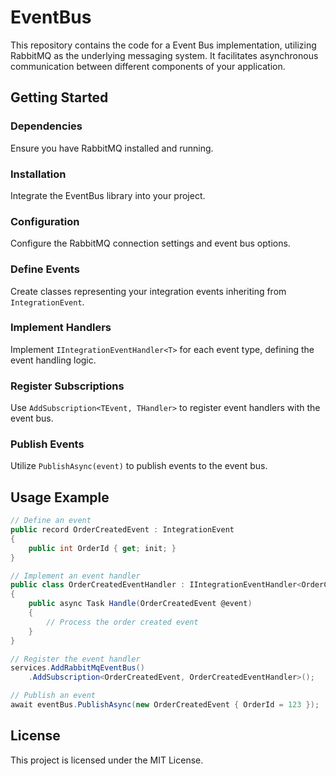 # EventBus

This repository contains the code for a Event Bus implementation, utilizing RabbitMQ as the underlying messaging system. It facilitates asynchronous communication between different components of your application.

## Getting Started

### Dependencies
Ensure you have RabbitMQ installed and running.

### Installation
Integrate the EventBus library into your project.

### Configuration
Configure the RabbitMQ connection settings and event bus options.

### Define Events
Create classes representing your integration events inheriting from `IntegrationEvent`.

### Implement Handlers
Implement `IIntegrationEventHandler<T>` for each event type, defining the event handling logic.

### Register Subscriptions
Use `AddSubscription<TEvent, THandler>` to register event handlers with the event bus.

### Publish Events
Utilize `PublishAsync(event)` to publish events to the event bus.

## Usage Example

```csharp
// Define an event
public record OrderCreatedEvent : IntegrationEvent
{
    public int OrderId { get; init; }
}

// Implement an event handler
public class OrderCreatedEventHandler : IIntegrationEventHandler<OrderCreatedEvent>
{
    public async Task Handle(OrderCreatedEvent @event)
    {
        // Process the order created event
    }
}

// Register the event handler
services.AddRabbitMqEventBus()
    .AddSubscription<OrderCreatedEvent, OrderCreatedEventHandler>();

// Publish an event
await eventBus.PublishAsync(new OrderCreatedEvent { OrderId = 123 });
```

## License

This project is licensed under the MIT License.